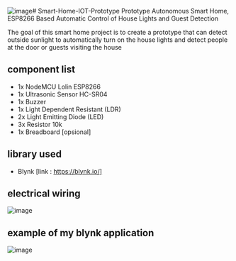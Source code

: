 ![image](https://github.com/MiftahulSN/smart-home-IOT-prototype/assets/155772685/e8edd117-e394-469f-befd-893f6d199e2b)# Smart-Home-IOT-Prototype
Prototype Autonomous Smart Home, ESP8266 Based Automatic Control of House Lights and Guest Detection

The goal of this smart home project is to create a prototype that can detect outside sunlight to automatically turn on the house lights and detect people at the door or guests visiting the house

## component list
  * 1x NodeMCU Lolin ESP8266
  * 1x Ultrasonic Sensor HC-SR04
  * 1x Buzzer
  * 1x Light Dependent Resistant (LDR)
  * 2x Light Emitting Diode (LED)
  * 3x Resistor 10k
  * 1x Breadboard [opsional]

## library used
  * Blynk [link : https://blynk.io/]

## electrical wiring
![image](https://github.com/MiftahulSN/smart-home-IOT-prototype/assets/155772685/5513f896-ea48-4c69-9efd-df3d2fee632a)

## example of my blynk application
![image](https://github.com/MiftahulSN/smart-home-IOT-prototype/assets/155772685/94009635-ba4a-4ba4-a82c-b897823176ba)  
